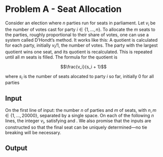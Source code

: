 # Problem A - Seat Allocation

Consider an election where $n$ parties run for seats in parliament. Let $v_i$ be the number of votes cast for party $`i\in \{1,\dots , n\}`$. To allocate the $m$ seats to the parties, roughly proportional to their share of votes, one can use a system called D’Hondt’s method. It works like this: A quotient is calculated for each party, initially $v_i/1$, the number of votes. The party with the largest quotient wins one seat, and its quotient is recalculated. This is repeated until all $m$ seats is filled. The formula for the quotient is

$$\frac{v_i}{s_i + 1}$$

where $s_i$ is the number of seats alocated to party $i$ so far, initially $0$ for all parties

## Input

On the first line of input: the number $n$ of parties and $m$ of seats, with $`n,m \in \{1,\dots ,20000\}`$, separated by a single space. On each of the following $n$ lines, the integer $v_i$, satisfying and . We also promise that the inputs are constructed so that the final seat can be uniquely determined—no tie breaking will be necessary.

## Output
